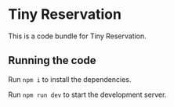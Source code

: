 
  # Tiny Reservation

  This is a code bundle for Tiny Reservation. 
  
  ## Running the code

  Run `npm i` to install the dependencies.

  Run `npm run dev` to start the development server.
  
